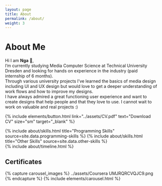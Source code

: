 ```yaml
---
layout: page
title: About
permalink: /about/
weight: 3
---
```


# **About Me**

Hi I am **Nga** :wave:,<br> <!-- **{{ site.author.name }}** -->
I’m currently studying Media Computer Science at Technical University Dresden and looking for hands on experience in the industry (paid internship of 6 months). <br>
Through various university projects I’ve learned the basics of media design including UI and UX design but would love to get a deeper understanding of work flows and how to improve my designs. <br>
I have always admired a great functioning user experience and want to create designs that help people and that they love to use. I cannot wait to work on valuable and real projects :)

{% include elements/button.html link="../assets/CV.pdf" text="Download CV" size="sm" target="_blank" %}

<div class="row">
{% include about/skills.html title="Programming Skills" source=site.data.programming-skills %}
{% include about/skills.html title="Other Skills" source=site.data.other-skills %}
</div>

<div class="row">
{% include about/timeline.html %}
</div>

## Certificates

{% capture carousel_images %}
../assets/Coursera UMJRQRCVQJC9.png
{% endcapture %}
{% include elements/carousel.html %}
